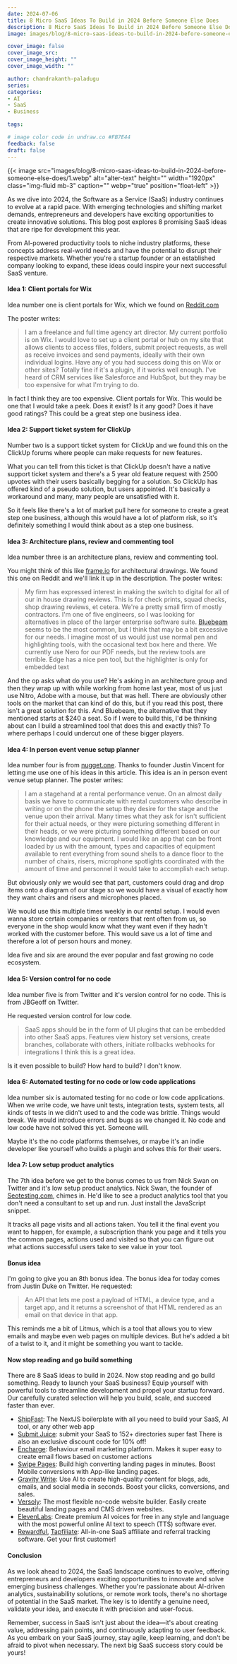 ```yaml
---
date: 2024-07-06
title: 8 Micro SaaS Ideas To Build in 2024 Before Someone Else Does
description: 8 Micro SaaS Ideas To Build in 2024 Before Someone Else Does.
image: images/blog/8-micro-saas-ideas-to-build-in-2024-before-someone-else-does/1.webp

cover_image: false
cover_image_src: 
cover_image_height: ""
cover_image_width: ""

author: chandrakanth-paladugu
series: 
categories:
- AI
- SaaS
- Business

tags:

# image color code in undraw.co #FB7E44 
feedback: false
draft: false
---
```


{{< image src="images/blog/8-micro-saas-ideas-to-build-in-2024-before-someone-else-does/1.webp" alt="alter-text" height="" width="1920px" class="img-fluid mb-3" caption="" webp="true" position="float-left" >}}

As we dive into 2024, the Software as a Service (SaaS) industry continues to evolve at a rapid pace. With emerging technologies and shifting market demands, entrepreneurs and developers have exciting opportunities to create innovative solutions. This blog post explores 8 promising SaaS ideas that are ripe for development this year. 

From AI-powered productivity tools to niche industry platforms, these concepts address real-world needs and have the potential to disrupt their respective markets. Whether you're a startup founder or an established company looking to expand, these ideas could inspire your next successful SaaS venture.

#### Idea 1: Client portals for Wix
Idea number one is client portals for Wix, which we found on [Reddit.com](http://reddit.com/)

The poster writes:

> I am a freelance and full time agency art director. My current portfolio is on Wix. I would love to set up a client portal or hub on my site that allows clients to access files, folders, submit project requests, as well as receive invoices and send payments, ideally with their own individual logins. Have any of you had success doing this on Wix or other sites? Totally fine if it's a plugin, if it works well enough. I've heard of CRM services like Salesforce and HubSpot, but they may be too expensive for what I'm trying to do.

In fact I think they are too expensive. Client portals for Wix. This would be one that I would take a peek. Does it exist? Is it any good? Does it have good ratings? This could be a great step one business idea.

#### Idea 2: Support ticket system for ClickUp
Number two is a support ticket system for ClickUp and we found this on the ClickUp forums where people can make requests for new features.

What you can tell from this ticket is that ClickUp doesn't have a native support ticket system and there's a 5 year old feature request with 2500 upvotes with their users basically begging for a solution. So ClickUp has offered kind of a pseudo solution, but users appointed. It's basically a workaround and many, many people are unsatisfied with it.

So it feels like there's a lot of market pull here for someone to create a great step one business, although this would have a lot of platform risk, so it's definitely something I would think about as a step one business. 

#### Idea 3: Architecture plans, review and commenting tool
Idea number three is an architecture plans, review and commenting tool.

You might think of this like [frame.io](http://frame.io) for architectural drawings. We found this one on Reddit and we'll link it up in the description. The poster writes:

> My firm has expressed interest in making the switch to digital for all of our in house drawing reviews. This is for check prints, squad checks, shop drawing reviews, et cetera. We're a pretty small firm of mostly contractors. I'm one of five engineers, so I was looking for alternatives in place of the larger enterprise software suite. [Bluebeam](https://www.bluebeam.com/) seems to be the most common, but I think that may be a bit excessive for our needs. I imagine most of us would just use normal pen and highlighting tools, with the occasional text box here and there. We currently use Nero for our PDF needs, but the review tools are terrible. Edge has a nice pen tool, but the highlighter is only for embedded text

And the op asks what do you use?  He's asking in an architecture group and then they wrap up with while working from home last year, most of us just use Nitro, Adobe with a mouse, but that was hell. There are obviously other tools on the market that can kind of do this, but if you read this post, there isn't a great solution for this. And Bluebeam, the alternative that they mentioned starts at $240 a seat. So if I were to build this, I'd be thinking about can I build a streamlined tool that does this and exactly this? To where perhaps I could undercut one of these bigger players. 

#### Idea 4: In person event venue setup planner
Idea number four is from [nugget.one](http://nugget.one). Thanks to founder Justin Vincent for letting me use one of his ideas in this article. This idea is an in person event venue setup planner. The poster writes:

> I am a stagehand at a rental performance venue. On an almost daily basis we have to communicate with rental customers who describe in writing or on the phone the setup they desire for the stage and the venue upon their arrival. Many times what they ask for isn't sufficient for their actual needs, or they were picturing something different in their heads, or we were picturing something different based on our knowledge and our equipment. I would like an app that can be front loaded by us with the amount, types and capacities of equipment available to rent everything from sound shells to a dance floor to the number of chairs, risers, microphone spotlights coordinated with the amount of time and personnel it would take to accomplish each setup.

But obviously only we would see that part, customers could drag and drop items onto a diagram of our stage so we would have a visual of exactly how they want chairs and risers and microphones placed.

We would use this multiple times weekly in our rental setup. I would even wanna store certain companies or renters that rent often from us, so everyone in the shop would know what they want even if they hadn't worked with the customer before. This would save us a lot of time and therefore a lot of person hours and money.

Idea five and six are around the ever popular and fast growing no code ecosystem. 

#### Idea 5: Version control for no code
Idea number five is from Twitter and it's version control for no code. This is from JBGeoff on Twitter.

He requested version control for low code.
> SaaS apps should be in the form of UI plugins that can be embedded into other SaaS apps. Features view history set versions, create branches, collaborate with others, initiate rollbacks webhooks for integrations I think this is a great idea.

Is it even possible to build? How hard to build? I don't know.

#### Idea 6: Automated testing for no code or low code applications
Idea number six is automated testing for no code or low code applications. When we write code, we have unit tests, integration tests, system tests, all kinds of tests in we didn't used to and the code was brittle. Things would break. We would introduce errors and bugs as we changed it. No code and low code have not solved this yet. Someone will.

Maybe it's the no code platforms themselves, or maybe it's an indie developer like yourself who builds a plugin and solves this for their users. 

#### Idea 7: Low setup product analytics
The 7th idea before we get to the bonus comes to us from Nick Swan on Twitter and it's low setup product analytics. Nick Swan, the founder of [Seotesting.com](http://seotesting.com/), chimes in. He'd like to see a product analytics tool that you don't need a consultant to set up and run. Just install the JavaScript snippet.

It tracks all page visits and all actions taken. You tell it the final event you want to happen, for example, a subscription thank you page and it tells you the common pages, actions used and visited so that you can figure out what actions successful users take to see value in your tool. 

#### Bonus idea
I'm going to give you an 8th bonus idea. The bonus idea for today comes from Justin Duke on Twitter. He requested:
> An API that lets me post a payload of HTML, a device type, and a target app, and it returns a screenshot of that HTML rendered as an email on that device in that app.

This reminds me a bit of Litmus, which is a tool that allows you to view emails and maybe even web pages on multiple devices. But he's added a bit of a twist to it, and it might be something you want to tackle.

#### Now stop reading and go build something
There are 8 SaaS ideas to build in 2024. Now stop reading and go build something.
Ready to launch your SaaS business? Equip yourself with powerful tools to streamline development and propel your startup forward. Our carefully curated selection will help you build, scale, and succeed faster than ever.
- [ShipFast](https://shipfa.st/?via=lindane): The NextJS boilerplate with all you need to build your SaaS, AI tool, or any other web app
- [Submit Juice](http://submitjuice.com/?ref=lindane): submit your SaaS to 152+ directories super fast There is also an exclusive discount code for 10% off!
- [Encharge](https://encharge.io/?deal=lindane): Behaviour email marketing platform. Makes it super easy to create email flows based on customer actions
- [Swipe Pages](https://swipepages.com?fpr=lindane): Build high converting landing pages in minutes. Boost Mobile conversions with App-like landing pages.
- [Gravity Write](https://gravitywrite.com/?via=lindane): Use AI to create high-quality content for blogs, ads, emails, and social media in seconds. Boost your clicks, conversions, and sales.
- [Versoly](https://versoly.com/?via=linhdane): The most flexible no-code website builder. Easily create beautiful landing pages and CMS driven websites.
- [ElevenLabs](https://elevenlabs.io/?from=vanlinhhoang2316): Create premium AI voices for free in any style and language with the most powerful online AI text to speech (TTS) software ever.
- [Rewardful](https://www.rewardful.com/?via=lindane), [Tapfiliate](https://fas.st/t/RnY2zRFT): All-in-one SaaS affiliate and referral tracking software. Get your first customer!

#### Conclusion

As we look ahead to 2024, the SaaS landscape continues to evolve, offering entrepreneurs and developers exciting opportunities to innovate and solve emerging business challenges. Whether you're passionate about AI-driven analytics, sustainability solutions, or remote work tools, there's no shortage of potential in the SaaS market. The key is to identify a genuine need, validate your idea, and execute it with precision and user-focus. 

Remember, success in SaaS isn't just about the idea—it's about creating value, addressing pain points, and continuously adapting to user feedback. As you embark on your SaaS journey, stay agile, keep learning, and don't be afraid to pivot when necessary. The next big SaaS success story could be yours!
